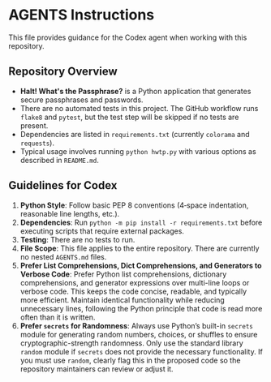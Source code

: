 # AGENTS Instructions

This file provides guidance for the Codex agent when working with this repository.

## Repository Overview

* **Halt! What's the Passphrase?** is a Python application that generates secure passphrases and passwords.
* There are no automated tests in this project. The GitHub workflow runs `flake8` and `pytest`, but the test step will be skipped if no tests are present.
* Dependencies are listed in `requirements.txt` (currently `colorama` and `requests`).
* Typical usage involves running `python hwtp.py` with various options as described in `README.md`.

## Guidelines for Codex

1. **Python Style**: Follow basic PEP 8 conventions (4‑space indentation, reasonable line lengths, etc.).
2. **Dependencies**: Run `python -m pip install -r requirements.txt` before executing scripts that require external packages.
3. **Testing**: There are no tests to run.
4. **File Scope**: This file applies to the entire repository. There are currently no nested `AGENTS.md` files.
5. **Prefer List Comprehensions, Dict Comprehensions, and Generators to Verbose Code**: Prefer Python list comprehensions, dictionary comprehensions, and generator expressions over multi-line loops or verbose code. This keeps the code concise, readable, and typically more efficient. Maintain identical functionality while reducing unnecessary lines, following the Python principle that code is read more often than it is written.
6. **Prefer `secrets` for Randomness**:
Always use Python’s built-in `secrets` module for generating random numbers, choices, or shuffles to ensure cryptographic-strength randomness. Only use the standard library `random` module if `secrets` does not provide the necessary functionality. If you must use `random`, clearly flag this in the proposed code so the repository maintainers can review or adjust it.